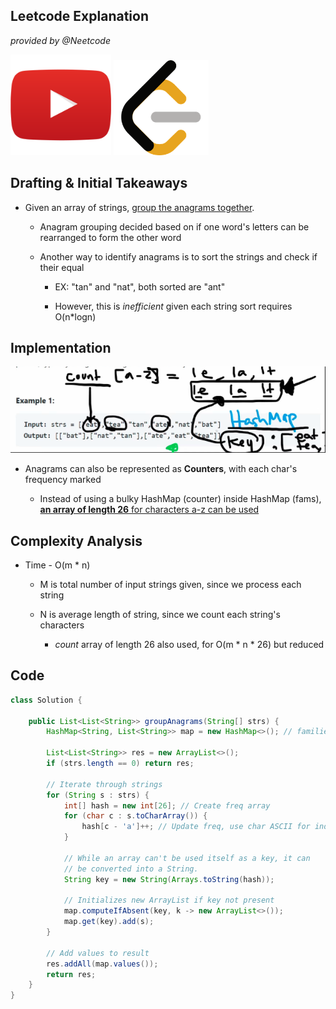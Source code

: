 ## Leetcode Explanation

*provided by @Neetcode*

[<img src="youtubeimg.png" title="" alt="youtube" width="161">](https://www.youtube.com/watch?v=vzdNOK2oB2E)
[<img src="leetcode.png" title="" alt="leetcode" width="152">](https://leetcode.com/problems/group-anagrams/description/) 

## Drafting & Initial Takeaways

* Given an array of strings, <u>group the anagrams together</u>.
  
  * Anagram grouping decided based on if one word's letters can be rearranged to form the other word
  
  * Another way to identify anagrams is to sort the strings and check if their equal
    
    * EX: "tan" and "nat", both sorted are "ant"
    
    * However, this is *inefficient* given each string sort requires O(n*logn)

## Implementation

![1.png](1.png)

- Anagrams can also be represented as **Counters**, with each char's frequency marked
  
  - Instead of using a bulky HashMap (counter) inside HashMap (fams), <u>**an array of length 26** for characters a-z can be used</u>

## Complexity Analysis

* Time - O(m * n)
  
  * M is total number of input strings given, since we process each string
  
  * N is average length of string, since we count each string's characters
    
    * *count* array of length 26 also used, for O(m * n * 26) but reduced

## Code

```java
class Solution {

    public List<List<String>> groupAnagrams(String[] strs) {
        HashMap<String, List<String>> map = new HashMap<>(); // families
        
        List<List<String>> res = new ArrayList<>();
        if (strs.length == 0) return res;
        
        // Iterate through strings
        for (String s : strs) {
            int[] hash = new int[26]; // Create freq array
            for (char c : s.toCharArray()) {
                hash[c - 'a']++; // Update freq, use char ASCII for indexing
            }
            
            // While an array can't be used itself as a key, it can
            // be converted into a String. 
            String key = new String(Arrays.toString(hash));

            // Initializes new ArrayList if key not present
            map.computeIfAbsent(key, k -> new ArrayList<>());
            map.get(key).add(s);
        }
        
        // Add values to result
        res.addAll(map.values());
        return res;
    }
}
```
